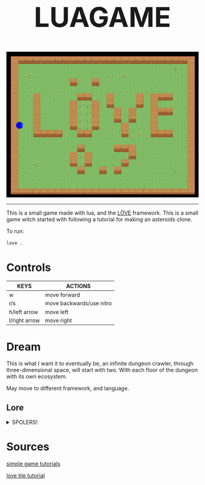 <!-- https://codinhood.com/nano/git/center-images-text-github-readme-->
<h1 align="center" style="font-size:72px">LUAGAME</h1>

<div align="center">
        <img src="TOP.png"/>
        <hr />
</div>

This is a small game made with lua, and the [LÖVE](https://love2d.org/)
framework. This is a small game witch started with following a tutorial for
making an asteroids clone.

To run: 
```Code
love .
```


# Controls

| KEYS          | ACTIONS |
|---------------|---|
| w             | move forward |
| r/s           | move backwards/use nitro |
| h/left arrow  | move left |
| l/right arrow | move right |


# Dream

This is what I want it to eventually be, an infinite dungeon crawler, through
three-dimensional space, will start with two. With each floor of the dungeon
with its own ecosystem.

May move to different framework, and language.


## Lore

<details><summary>SPOLERS!</summary>
There was fallout on the surface, without any atmosphere on suffice is
scorching and freezing, and unbreathable. The automated human recovery systems,
and made of a multitude of levels each with their own ecosystem, and some
interacting with one another, each getting, harder and harder.
</details>


# Sources

[simple game tutorials](https://simplegametutorials.github.io/love/)

[love tile tutorial](https://github.com/kikito/love-tile-tutorial)
